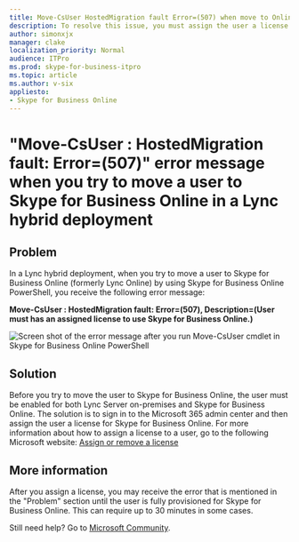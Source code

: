 ```yaml
---
title: Move-CsUser HostedMigration fault Error=(507) when move to Online
description: To resolve this issue, you must assign the user a license for Skype for Business Online.
author: simonxjx
manager: clake
localization_priority: Normal
audience: ITPro
ms.prod: skype-for-business-itpro
ms.topic: article
ms.author: v-six
appliesto:
- Skype for Business Online
---
```


# "Move-CsUser : HostedMigration fault: Error=(507)" error message when you try to move a user to Skype for Business Online in a Lync hybrid deployment

## Problem 

In a Lync hybrid deployment, when you try to move a user to Skype for Business Online (formerly Lync Online) by using Skype for Business Online PowerShell, you receive the following error message:

**Move-CsUser : HostedMigration fault: Error=(507), Description=(User must has an assigned license to use Skype for Business Online.)**

![Screen shot of the error message after you run Move-CsUser cmdlet in Skype for Business Online PowerShell ](https://support.microsoft.com/Library/Images/2832980.jpg)

## Solution 

Before you try to move the user to Skype for Business Online, the user must be enabled for both Lync Server on-premises and Skype for Business Online. The solution is to sign in to the Microsoft 365 admin center and then assign the user a license for Skype for Business Online. For more information about how to assign a license to a user, go to the following Microsoft website: [Assign or remove a license](https://office.microsoft.com/redir/ha102816053)  

## More information

After you assign a license, you may receive the error that is mentioned in the "Problem" section until the user is fully provisioned for Skype for Business Online. This can require up to 30 minutes in some cases.

Still need help? Go to [Microsoft Community](https://answers.microsoft.com/).